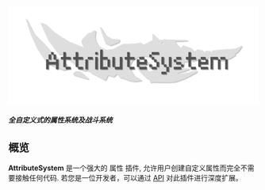 ![icon](./images/icon.png)

##### **全自定义式**的**属性系统**及**战斗系统**

## 概览

**AttributeSystem** 是一个强大的 属性 插件, 允许用户创建自定义属性而完全不需要接触任何代码.
若您是一位开发者，可以通过 [API](http://book.skillw.com/attrsystem/doc/) 对此插件进行深度扩展。
